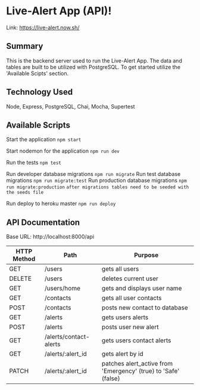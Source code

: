 # Live-Alert App (API)!
Link: https://live-alert.now.sh/

## Summary
This is the backend server used to run the Live-Alert App. The data and tables are built to be utilized with PostgreSQL. To get started utilize the 'Available Scipts' section.

## Technology Used
Node, Express, PostgreSQL, Chai, Mocha, Supertest

## Available Scripts

Start the application `npm start`

Start nodemon for the application `npm run dev`

Run the tests `npm test`

Run developer database migrations `npm run migrate`
Run test database migrations `npm run migrate:test`
Run production database migrations `npm run migrate:production`
`after migrations tables need to be seeded with the seeds file`

Run deploy to heroku master `npm run deploy`

## API Documentation

Base URL: http://localhost:8000/api

HTTP Method | Path | Purpose
--- | --- | ---
GET | /users | gets all users
DELETE | /users | deletes current user
GET | /users/home | gets and displays user name
GET | /contacts | gets all user contacts
POST | /contacts | posts new contact to database
GET | /alerts | gets users alerts
POST | /alerts | posts user new alert
GET | /alerts/contact-alerts | gets users contact alerts
GET | /alerts/:alert_id | gets alert by id
PATCH | /alerts/:alert_id | patches alert_active from 'Emergency' (true) to 'Safe' (false)


